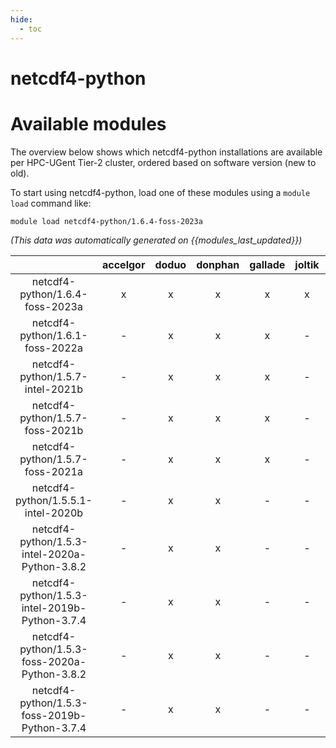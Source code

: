 ```yaml
---
hide:
  - toc
---
```


netcdf4-python
==============

# Available modules


The overview below shows which netcdf4-python installations are available per HPC-UGent Tier-2 cluster, ordered based on software version (new to old).

To start using netcdf4-python, load one of these modules using a `module load` command like:

```shell
module load netcdf4-python/1.6.4-foss-2023a
```

*(This data was automatically generated on {{modules_last_updated}})*  

| |accelgor|doduo|donphan|gallade|joltik|shinx|skitty|
| :---: | :---: | :---: | :---: | :---: | :---: | :---: | :---: |
|netcdf4-python/1.6.4-foss-2023a|x|x|x|x|x|x|x|
|netcdf4-python/1.6.1-foss-2022a|-|x|x|x|-|-|-|
|netcdf4-python/1.5.7-intel-2021b|-|x|x|x|-|-|-|
|netcdf4-python/1.5.7-foss-2021b|-|x|x|x|-|-|-|
|netcdf4-python/1.5.7-foss-2021a|-|x|x|x|-|-|-|
|netcdf4-python/1.5.5.1-intel-2020b|-|x|x|-|-|-|-|
|netcdf4-python/1.5.3-intel-2020a-Python-3.8.2|-|x|x|-|-|-|-|
|netcdf4-python/1.5.3-intel-2019b-Python-3.7.4|-|x|x|-|-|-|-|
|netcdf4-python/1.5.3-foss-2020a-Python-3.8.2|-|x|x|-|-|-|-|
|netcdf4-python/1.5.3-foss-2019b-Python-3.7.4|-|x|x|-|-|-|-|

